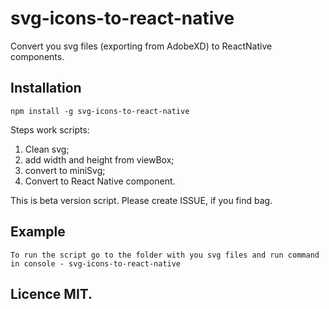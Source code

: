 # svg-icons-to-react-native
Convert you svg files (exporting from AdobeXD) to ReactNative components.

## Installation
```
npm install -g svg-icons-to-react-native
```

Steps work scripts:
1) Clean svg;
2) add width and height from viewBox;
3) convert to miniSvg;
4) Convert to React Native component.


This is beta version script. Please create ISSUE, if you find bag.

## Example
```
To run the script go to the folder with you svg files and run command in console - svg-icons-to-react-native 

```

## Licence MIT.

